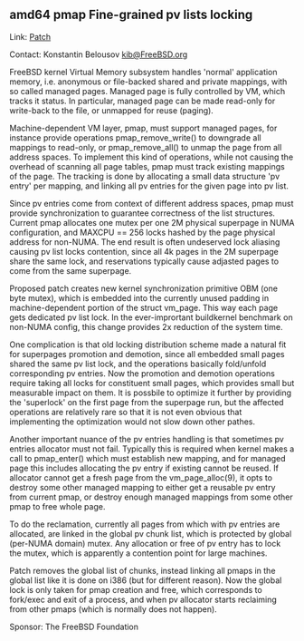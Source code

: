 ## amd64 pmap Fine-grained pv lists locking ##

Link:	 [Patch](https://reviews.freebsd.org/D24217)  

Contact: Konstantin Belousov <kib@FreeBSD.org>  

FreeBSD kernel Virtual Memory subsystem handles 'normal' application
memory, i.e. anonymous or file-backed shared and private mappings,
with so called managed pages.  Managed page is fully controlled by VM,
which tracks it status.  In particular, managed page can be made
read-only for write-back to the file, or unmapped for reuse (paging).

Machine-dependent VM layer, pmap, must support managed pages, for
instance provide operations pmap_remove_write() to downgrade all
mappings to read-only, or pmap_remove_all() to unmap the page from all
address spaces.  To implement this kind of operations, while not
causing the overhead of scanning all page tables, pmap must track
existing mappings of the page.  The tracking is done by allocating a
small data structure 'pv entry' per mapping, and linking all pv
entries for the given page into pv list.

Since pv entries come from context of different address spaces, pmap
must provide synchronization to guarantee correctness of the list
structures.  Current pmap allocates one mutex per one 2M physical
superpage in NUMA configuration, and MAXCPU == 256 locks hashed by the
page physical address for non-NUMA.  The end result is often
undeserved lock aliasing causing pv list locks contention, since all
4k pages in the 2M superpage share the same lock, and reservations
typically cause adjasted pages to come from the same superpage.

Proposed patch creates new kernel synchronization primitive OBM (one
byte mutex), which is embedded into the currently unused padding in
machine-dependent portion of the struct vm_page.  This way each page
gets dedicated pv list lock.  In the ever-imprortant buildkernel
benchmark on non-NUMA config, this change provides 2x reduction of the
system time.

One complication is that old locking distribution scheme made a
natural fit for superpages promotion and demotion, since all embedded
small pages shared the same pv list lock, and the operations basically
fold/unfold corresponding pv entries.  Now the promotion and demotion
operations require taking all locks for constituent small pages, which
provides small but measurable impact on them.  It is possbile to
optimize it further by providing the 'superlock' on the first page
from the superpage run, but the affected operations are relatively
rare so that it is not even obvious that implementing the optimization
would not slow down other pathes.

Another important nuance of the pv entries handling is that sometimes
pv entries allocator must not fail.  Typically this is required when
kernel makes a call to pmap_enter() which must establish new mapping,
and for managed page this includes allocating the pv entry if existing
cannot be reused.  If allocator cannot get a fresh page from the
vm_page_alloc(9), it opts to destroy some other managed mapping to
either get a reusable pv entry from current pmap, or destroy enough
managed mappings from some other pmap to free whole page.

To do the reclamation, currently all pages from which with pv entries
are allocated, are linked in the global pv chunk list, which is
protected by global (per-NUMA domain) mutex.  Any allocation or free
of pv entry has to lock the mutex, which is apparently a contention
point for large machines.

Patch removes the global list of chunks, instead linking all pmaps in
the global list like it is done on i386 (but for different reason).
Now the global lock is only taken for pmap creation and free, which
corresponds to fork/exec and exit of a process, and when pv allocator
starts reclaiming from other pmaps (which is normally does not
happen).

Sponsor: The FreeBSD Foundation  
